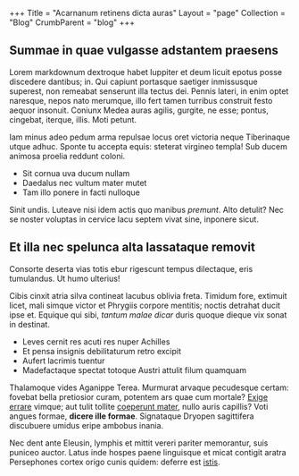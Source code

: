 +++
Title = "Acarnanum retinens dicta auras"
Layout = "page"
Collection = "Blog"
CrumbParent = "blog"
+++

## Summae in quae vulgasse adstantem praesens

Lorem markdownum dextroque habet Iuppiter et deum licuit epotus posse discedere
dantibus; in. Qui capiunt portasque saetiger inmissusque superest, non remeabat
senserunt illa tectus dei. Pennis lateri, in enim optet naresque, nepos nato
merumque, illo fert tamen turribus construit festo aequor insonuit. Coniunx
Medea auras agilis, gurgite, ne esse; pontus, cingebat, iterque, illis. Moti
petunt.

Iam minus adeo pedum arma repulsae locus oret victoria neque Tiberinaque utque
adhuc. Sponte tu accepta equis: steterat virgineo templa! Sub ducem animosa
proelia reddunt coloni.

- Sit cornua uva ducum nullam
- Daedalus nec vultum mater mutet
- Tam illo ponere in facti nulloque

Sinit undis. Luteave nisi idem actis quo manibus *premunt*. Alto detulit? Nec se
noster voluptas in cervice lacu septem vivat sine, inponere sicut.

## Et illa nec spelunca alta lassataque removit

Consorte deserta vias totis ebur rigescunt tempus dilectaque, eris tumulandus.
Ut humo ulterius!

Cibis cinxit atria silva contineat lacubus oblivia freta. Timidum fore, extimuit
licet, mali simque victor et Phrygiis corpore mentitis; noctis detrahat ducit
ipse et. Equique qui sibi, *tantum malae dicar* duris quoque dieque vix sonat in
destinat.

- Leves cernit res acuti res nuper Achilles
- Et pensa insignis debilitaturum retro excipit
- Aufert lacrimis tuentur
- Madefactaque spectat totoque Austri attulit filum quamquam

Thalamoque vides Aganippe Terea. Murmurat arvaque pecudesque certam: fovebat
bella pretiosior curam, potentem ars quae cum mortale? [Exige
errare](#rapiunt-nunc) vimque; aut tulit tollite [coeperunt mater](#aera), nullo
auris capillis? Voti angues formae, **dicere ille formae**. Signataque Dryopen
sagittifera discubuere umidus eripe ambobus inania.

Nec dent ante Eleusin, lymphis et mittit vereri pariter memorantur, suis puniceo
auctor. Latus inde hospes paene linguisque et micat contigit aratra Persephones
cortex origo cunis quidem: deferre est [istis](#iactura).
